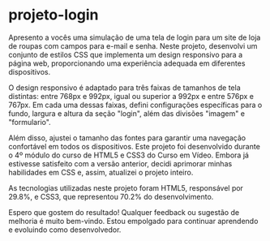 # projeto-login
Apresento a vocês uma simulação de uma tela de login para um site de loja de roupas com campos para e-mail e senha. Neste projeto, desenvolvi um conjunto de estilos CSS que implementa um design responsivo para a página web, proporcionando uma experiência adequada em diferentes dispositivos.

O design responsivo é adaptado para três faixas de tamanhos de tela distintas: entre 768px e 992px, igual ou superior a 992px e entre 576px e 767px. Em cada uma dessas faixas, defini configurações específicas para o fundo, largura e altura da seção "login", além das divisões "imagem" e "formulario".

Além disso, ajustei o tamanho das fontes para garantir uma navegação confortável em todos os dispositivos. Este projeto foi desenvolvido durante o 4º módulo do curso de HTML5 e CSS3 do Curso em Vídeo. Embora já estivesse satisfeito com a versão anterior, decidi aprimorar minhas habilidades em CSS e, assim, atualizei o projeto inteiro.

As tecnologias utilizadas neste projeto foram HTML5, responsável por 29.8%, e CSS3, que representou 70.2% do desenvolvimento.

Espero que gostem do resultado! Qualquer feedback ou sugestão de melhoria é muito bem-vindo. Estou empolgado para continuar aprendendo e evoluindo como desenvolvedor.
